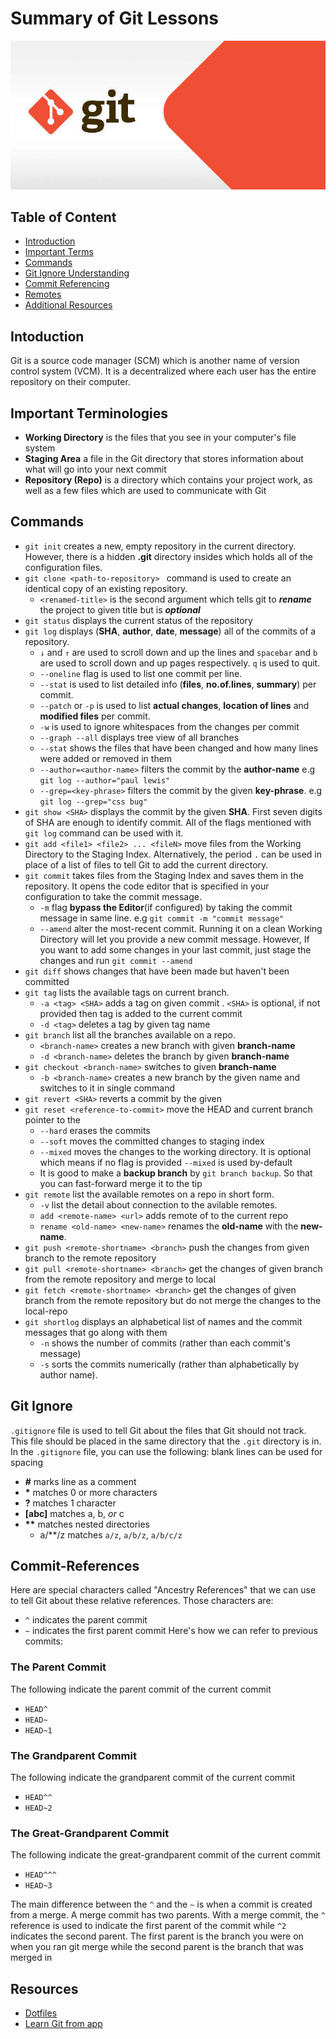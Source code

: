 Summary of Git Lessons
======================

![](git-header.jpg)

## Table of Content

 - [Introduction](#Introduction)
 - [Important Terms](#Important-Terminologies)
 - [Commands](#Commands)
 - [Git Ignore Understanding](#Git-Ignore)
 - [Commit Referencing](#Commit-References)
 - [Remotes](#Remotes)
 - [Additional Resources](#Resources)

## Intoduction
 Git is a source code manager (SCM) which is another name of version control system (VCM). It is a decentralized where each user has the entire repository on their computer.

## Important Terminologies
  - __Working Directory__ is the files that you see in your computer's file system
  - __Staging Area__ a file in the Git directory that stores information about what will go into your next commit
  - __Repository (Repo)__ is a directory which contains your project work, as well as a few files which are used to communicate with Git

## Commands
  - ```git init```
    creates a new, empty repository in the current directory. However, there is a hidden __.git__ directory insides which holds all of the configuration files.
  - ```git clone <path-to-repository> ```
    command is used to create an identical copy of an existing repository.
      - ``<renamed-title>`` is the second argument which tells git to __*rename*__ the project to given title but is __*optional*__
  - ```git status```
    displays the current status of the repository
  - ```git log```
    displays (__SHA__, __author__, __date__, __message__) all of the commits of a repository.
      - ```↓``` and ```↑``` are used to scroll down and up the lines and ```spacebar``` and ```b``` are used to scroll down and up pages respectively. ```q``` is used to quit.
      - ```--oneline``` flag is used to list one commit per line.
      - ```--stat``` is used to list detailed info (__files__, __no.of.lines__, __summary__) per commit.
      -  ```--patch``` or ```-p``` is used to list __actual changes__, __location of lines__ and __modified files__ per commit.
      - ```-w``` is used to ignore whitespaces from the changes per commit
      - ```--graph --all``` displays tree view of all branches
      - ```--stat``` shows the files that have been changed and how many lines were added or removed in them
      - ```--author=<author-name>``` filters the commit by the __author-name__ e.g ```git log --author="paul lewis"```
      - ```--grep=<key-phrase>``` filters the commit by the given __key-phrase__. e.g ```git log --grep="css bug"```
  - ```git show <SHA>```
    displays the commit by the given __SHA__. First seven digits of SHA are enough to identify commit. All of the flags mentioned with ```git log``` command can be used with it.
  - ```git add <file1> <file2> ... <fileN>```
    move files from the Working Directory to the Staging Index.
    Alternatively, the period ```.``` can be used in place of a list of files to tell Git to add the current directory.
  - ```git commit```
    takes files from the Staging Index and saves them in the repository. It opens the code editor that is specified in your configuration to take the commit message.
      - ```-m``` flag __bypass the Editor__(if configured) by taking the commit message in same line. e.g ```git commit -m "commit message"```
      - ```--amend``` alter the most-recent commit. Running it on a clean Working Directory will let you provide a new commit message. However, If you want to add some changes in your last commit, just stage the changes and run ```git commit --amend```
  - ```git diff```
    shows changes that have been made but haven't been committed
  - ```git tag```
    lists the available tags on current branch.
      - ```-a <tag> <SHA>``` adds a tag __<tag>__ on given commit __<SHA>__. ```<SHA>``` is optional, if not provided then tag is added to the current commit
      - ```-d <tag>``` deletes a tag by given tag __<tag>__ name
  - ```git branch```
    list all the branches available on a repo.
      - ```<branch-name>``` creates a new branch with given __branch-name__
      - ```-d <branch-name>``` deletes the branch by given __branch-name__
  - ```git checkout <branch-name>```
    switches to given __branch-name__
      - ```-b <branch-name>``` creates a new branch by the given name and switches to it in single command
  - ```git revert <SHA>```
    reverts a commit by the given __<SHA>__
  - ```git reset <reference-to-commit>```
    move the HEAD and current branch pointer to the __<referenced commit>__
    - ```--hard``` erases the commits
    - ```--soft``` moves the committed changes to staging index
    - ```--mixed``` moves the changes to the working directory. It is optional which means if no flag is provided ```--mixed``` is used by-default
    - It is good to make a __backup branch__ by ```git branch backup```. So that you can fast-forward merge it to the tip
  - ```git remote```
    list the available remotes on a repo in short form.
    - ```-v``` list the detail about connection to the avilable remotes.
    - ```add <remote-name> <url>``` adds remote of <remote-name> to the current repo
    - ```rename <old-name> <new-name>``` renames the __old-name__ with the __new-name__.
  - ```git push <remote-shortname> <branch>``` push the changes from given branch __<branch>__ to the remote repository __<remote-shorname>__
  - ```git pull <remote-shortname> <branch>``` get the changes of given branch __<branch>__ from the remote repository __<remote-shorname>__ and merge to local
  - ```git fetch <remote-shortname> <branch>``` get the changes of given branch __<branch>__ from the remote repository __<remote-shorname>__ but do not merge the changes to the local-repo
  - ```git shortlog```
    displays an alphabetical list of names and the commit messages that go along with them
    - ```-n``` shows the number of commits (rather than each commit's message)
    - ```-s``` sorts the commits numerically (rather than alphabetically by author name).


## Git Ignore
  ```.gitignore``` file is used to tell Git about the files that Git should not track. This file should be placed in the same directory that the ```.git``` directory is in.
  In the ```.gitignore``` file, you can use the following:
  blank lines can be used for spacing
  - __#__ marks line as a comment
  - __*__ matches 0 or more characters
  - __?__ matches 1 character
  - __[abc]__ matches a, b, _or_ c
  - __**__ matches nested directories
    - a/**/z matches
      ```a/z```,
      ```a/b/z```,
      ``a/b/c/z``

## Commit-References
  Here are special characters called "Ancestry References" that we can use to tell Git about these relative references. Those characters are:
  - ```^``` indicates the parent commit
  - ```~``` indicates the first parent commit
  Here's how we can refer to previous commits:

  ### The Parent Commit
  The following indicate the parent commit of the current commit
  - ```HEAD^```
  - ```HEAD~```
  - ```HEAD~1```

  ### The Grandparent Commit
  The following indicate the grandparent commit of the current commit
  - ```HEAD^^```
  - ``HEAD~2``

  ### The Great-Grandparent Commit
  The following indicate the great-grandparent commit of the current commit
  - ```HEAD^^^```
  - ```HEAD~3```

  The main difference between the ```^``` and the ```~``` is when a commit is created from a merge. A merge commit has two parents. With a merge commit, the ```^``` reference is used to indicate the first parent of the commit while ```^2``` indicates the second parent. The first parent is the branch you were on when you ran git merge while the second parent is the branch that was merged in

## Resources
  - [Dotfiles](https://dotfiles.github.io/)
  - [Learn Git from app](https://github.com/jlord/git-it-electron)